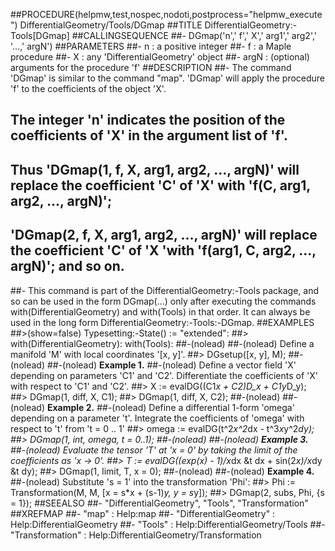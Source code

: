 ##PROCEDURE(helpmw,test,nospec,nodoti,postprocess="helpmw_execute") DifferentialGeometry/Tools/DGmap
##TITLE DifferentialGeometry:-Tools[DGmap]
##CALLINGSEQUENCE
##- DGmap('n',' f',' X',' arg1',' arg2',' '...,' argN')
##PARAMETERS
##- n : a positive integer
##- f : a Maple procedure
##- X : any 'DifferentialGeometry' object
##- argN : (optional) arguments for the procedure 'f'
##DESCRIPTION
##- The command 'DGmap' is similar to the command "map".  'DGmap' will apply the procedure 'f' to the coefficients of the object 'X'.  
## The integer 'n' indicates the position of the coefficients of 'X' in the argument list of  'f'.  
## Thus 'DGmap(1, f, X, arg1, arg2, ..., argN)' will replace the coefficient 'C' of 'X' with  'f(C, arg1, arg2, ..., argN)'; 
## 'DGmap(2, f, X, arg1, arg2, ..., argN)' will replace the coefficient 'C' of 'X 'with 'f(arg1, C, arg2, ..., argN)'; and so on.
##- This command is part of the DifferentialGeometry:-Tools package, and so can be used in the form DGmap(...) only after executing the commands with(DifferentialGeometry) and with(Tools) in that order.  It can always be used in the long form DifferentialGeometry:-Tools:-DGmap.
##EXAMPLES     
##>(show=false) Typesetting:-State() := "extended":
##> with(DifferentialGeometry): with(Tools):
##-(nolead) 
##-(nolead) Define a manifold 'M' with local coordinates '[x, y]'.
##> DGsetup([x, y], M);
##-(nolead)
##-(nolead) **Example 1.** 
##-(nolead) Define a vector field 'X' depending on parameters 'C1' and 'C2'. Differentiate the coefficients of 'X' with respect to 'C1' and 'C2'.
##> X := evalDG((C1*x + C2)*D_x + C1*y*D_y);
##> DGmap(1, diff, X, C1);
##> DGmap(1, diff, X, C2);
##-(nolead)
##-(nolead) **Example 2.** 
##-(nolead) Define a differential 1-form 'omega' depending on a parameter 't'.  Integrate the coefficients of 'omega' with respect to 't' from 't = 0 .. 1'
##> omega := evalDG(t^2*x^2*dx - t^3*x*y^2*dy);
##> DGmap(1, int, omega, t = 0..1);
##-(nolead)
##-(nolead) **Example 3.** 
##-(nolead) Evaluate the tensor 'T' at 'x = 0' by taking the limit of the coefficients as 'x -> 0'.
##> T := evalDG((exp(x) - 1)/x*dx &t dx + sin(2*x)/x*dy &t dy);
##> DGmap(1, limit, T, x = 0);
##-(nolead)
##-(nolead) **Example 4.** 
##-(nolead) Substitute 's = 1' into the transformation 'Phi':
##> Phi := Transformation(M, M, [x = s*x + (s-1)*y, y = s*y]);
##> DGmap(2, subs, Phi, {s = 1});
##SEEALSO
##- "DifferentialGeometry", "Tools", "Transformation"
##XREFMAP
##- "map" : Help:map
##- "DifferentialGeometry" : Help:DifferentialGeometry
##- "Tools" : Help:DifferentialGeometry/Tools
##- "Transformation" : Help:DifferentialGeometry/Transformation
